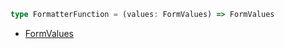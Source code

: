 ```typescript
type FormatterFunction = (values: FormValues) => FormValues
```

- [FormValues](./FormValues)
